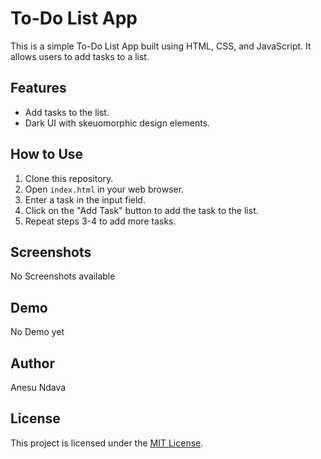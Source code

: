 # To-Do List App

This is a simple To-Do List App built using HTML, CSS, and JavaScript. It allows users to add tasks to a list.

## Features

- Add tasks to the list.
- Dark UI with skeuomorphic design elements.

## How to Use

1. Clone this repository.
2. Open `index.html` in your web browser.
3. Enter a task in the input field.
4. Click on the "Add Task" button to add the task to the list.
5. Repeat steps 3-4 to add more tasks.

## Screenshots

No Screenshots available

## Demo

No Demo yet

## Author

Anesu Ndava

## License

This project is licensed under the [MIT License](LICENSE).
